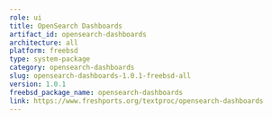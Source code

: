 ```yaml
---
role: ui
title: OpenSearch Dashboards
artifact_id: opensearch-dashboards
architecture: all
platform: freebsd
type: system-package
category: opensearch-dashboards
slug: opensearch-dashboards-1.0.1-freebsd-all
version: 1.0.1
freebsd_package_name: opensearch-dashboards
link: https://www.freshports.org/textproc/opensearch-dashboards
---
```

